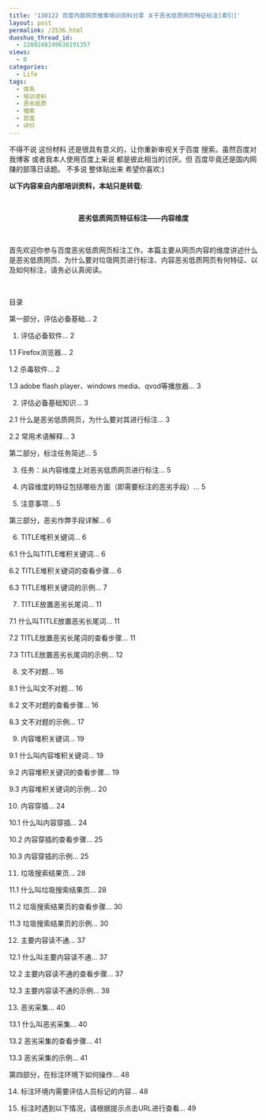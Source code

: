 ```yaml
---
title: '130122 百度内部网页搜索培训资料分享 关于恶劣低质网页特征标注[索引]'
layout: post
permalink: /2536.html
duoshuo_thread_id:
  - 1280248249638191357
views:
  - 0
categories:
  - Life
tags:
  - 体系
  - 培训资料
  - 恶劣低质
  - 搜索
  - 百度
  - 评价
---
```

不得不说 这份材料 还是很具有意义的，让你重新审视关于百度 搜索。虽然百度对我博客 或者我本人使用百度上来说 都是彼此相当的讨厌。但 百度毕竟还是国内网赚的部落日话题。 不多说 整体贴出来 希望你喜欢:)

**以下内容来自内部培训资料，本站只是转载:**

&nbsp;

<p align="center">
  <b>恶</b><b>劣低</b><b>质</b><b>网</b><b>页</b><b>特征标注——内容维度</b>
</p>

&nbsp;

首先欢迎你参与百度恶劣低质网页标注工作。本篇主要从网页内容的维度讲述什么是恶劣低质网页、为什么要对垃圾网页进行标注、内容恶劣低质网页有何特征、以及如何标注，请务必认真阅读。

&nbsp;

目录

第一部分，评估必备基础&#8230; 2

1. 评估必备软件&#8230; 2

1.1 Firefox浏览器&#8230; 2

1.2 杀毒软件&#8230; 2

1.3 adobe flash player、windows media、qvod等播放器&#8230; 3

2. 评估必备基础知识&#8230; 3

2.1 什么是恶劣低质网页，为什么要对其进行标注&#8230; 3

2.2 常用术语解释&#8230; 3

第二部分，标注任务简述&#8230; 5

3. 任务：从内容维度上对恶劣低质网页进行标注&#8230; 5

4. 内容维度的特征包括哪些方面（即需要标注的恶劣手段）&#8230; 5

5. 注意事项&#8230; 5

第三部分，恶劣作弊手段详解&#8230; 6

6. TITLE堆积关键词&#8230; 6

6.1 什么叫TITLE堆积关键词&#8230; 6

6.2 TITLE堆积关键词的查看步骤&#8230; 6

6.3 TITLE堆积关键词的示例&#8230; 7

7. TITLE放置恶劣长尾词&#8230; 11

7.1 什么叫TITLE放置恶劣长尾词&#8230; 11

7.2 TITLE放置恶劣长尾词的查看步骤&#8230; 11

7.3 TITLE放置恶劣长尾词的示例&#8230; 12

8. 文不对题&#8230; 16

8.1 什么叫文不对题&#8230; 16

8.2 文不对题的查看步骤&#8230; 16

8.3 文不对题的示例&#8230; 17

9. 内容堆积关键词&#8230; 19

9.1 什么叫内容堆积关键词&#8230; 19

9.2 内容堆积关键词的查看步骤&#8230; 19

9.3 内容堆积关键词的示例&#8230; 20

10. 内容穿插&#8230; 24

10.1 什么叫内容穿插&#8230; 24

10.2 内容穿插的查看步骤&#8230; 25

10.3 内容穿插的示例&#8230; 25

11. 垃圾搜索结果页&#8230; 28

11.1 什么叫垃圾搜索结果页&#8230; 28

11.2 垃圾搜索结果页的查看步骤&#8230; 30

11.3 垃圾搜索结果页的示例&#8230; 30

12. 主要内容读不通&#8230; 37

12.1 什么叫主要内容读不通&#8230; 37

12.2 主要内容读不通的查看步骤&#8230; 37

12.3 主要内容读不通的示例&#8230; 38

13. 恶劣采集&#8230; 40

13.1 什么叫恶劣采集&#8230; 40

13.2 恶劣采集的查看步骤&#8230; 41

13.3 恶劣采集的示例&#8230; 41

第四部分，在标注环境下如何操作&#8230; 48

14. 标注环境内需要评估人员标记的内容&#8230; 48

15. 标注时遇到以下情况，请根据提示点击URL进行查看&#8230; 49

&nbsp;